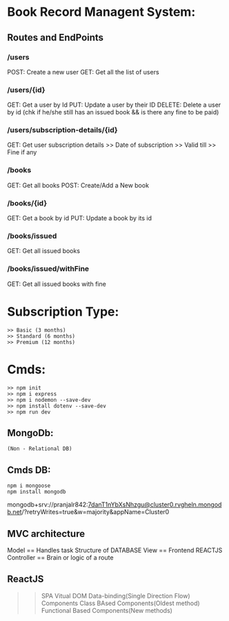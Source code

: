 # Book Record Managent System:

## Routes and EndPoints

### /users

POST: Create a new user
GET: Get all the list of users

### /users/{id}

GET: Get a user by Id
PUT: Update a user by their ID
DELETE: Delete a user by id (chk if he/she still has an issued book && is there any fine to be paid)

### /users/subscription-details/{id}

GET: Get user subscription details >> Date of subscription >> Valid till >> Fine if any

### /books

GET: Get all books
POST: Create/Add a New book

### /books/{id}

GET: Get a book by id
PUT: Update a book by its id

### /books/issued

GET: Get all issued books

### /books/issued/withFine

GET: Get all issued books with fine

# Subscription Type:

    >> Basic (3 months)
    >> Standard (6 months)
    >> Premium (12 months)

# Cmds:

    >> npm init
    >> npm i express
    >> npm i nodemon --save-dev
    >> npm install dotenv --save-dev
    >> npm run dev

## MongoDb:

    (Non - Relational DB)

## Cmds DB:

    npm i mongoose
    npm install mongodb



mongodb+srv://pranjalr842:7danT1nYbXsNhzgu@cluster0.rvgheln.mongodb.net/?retryWrites=true&w=majority&appName=Cluster0

## MVC architecture

 Model      == Handles task Structure of DATABASE
 View       == Frontend REACTJS
 Controller == Brain or logic of a route


## ReactJS
>>SPA
>>Vitual DOM
>>Data-binding(Single Direction Flow)
>>Components
   >>Class BAsed Components(Oldest method)
   >>Functional Based Components(New methods)
     